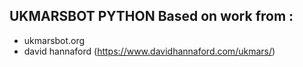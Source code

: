 ## UKMARSBOT PYTHON Based on work from :
- ukmarsbot.org
- david hannaford (https://www.davidhannaford.com/ukmars/)
